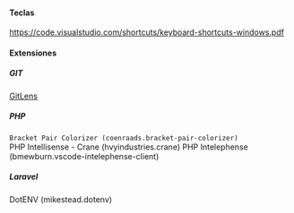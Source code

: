 #### Teclas
https://code.visualstudio.com/shortcuts/keyboard-shortcuts-windows.pdf

#### Extensiones
##### GIT
[GitLens](https://gitlens.amod.io/)
##### PHP
`Bracket Pair Colorizer (coenraads.bracket-pair-colorizer)`  
PHP Intellisense - Crane (hvyindustries.crane)
PHP Intelephense (bmewburn.vscode-intelephense-client)

##### Laravel
DotENV (mikestead.dotenv)
